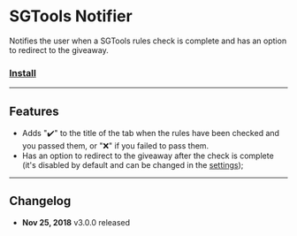 # SGTools Notifier

Notifies the user when a SGTools rules check is complete and has an option to redirect to the giveaway.

### [Install](https://raw.githubusercontent.com/gsrafael01/monkey-scripts/3.0.0/scripts/sgtools-notifier/sgtools-notifier.user.js)

---

## Features

* Adds "✔️" to the title of the tab when the rules have been checked and you passed them, or "❌" if you failed to pass them.
* Has an option to redirect to the giveaway after the check is complete (it's disabled by default and can be changed in the [settings](https://www.sgtools.info/?sgtoolsNotifier=settings));

---

## Changelog

* **Nov 25, 2018** v3.0.0 released